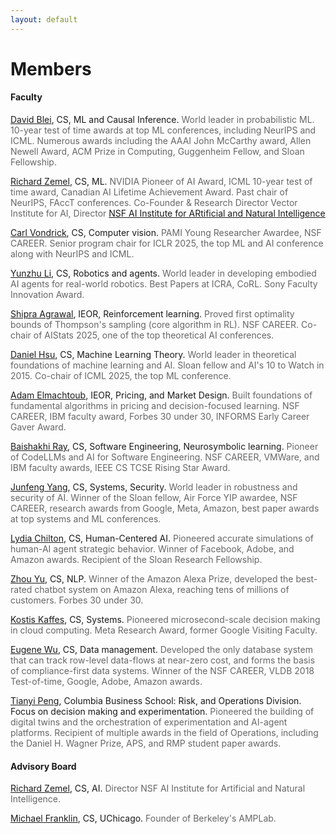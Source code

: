 ```yaml
---
layout: default
---
```



# Members


<!--#### Students-->


#### Faculty 

<a href="https://www.cs.columbia.edu/~blei/" target="_blank" rel="noopener noreferrer">David Blei</a>, CS, ML and Causal Inference. <span style="color: #666666;">World leader in probabilistic ML.  10-year test of time awards at top ML conferences, including NeurIPS and ICML.  Numerous awards including the AAAI  John McCarthy award, Allen Newell Award, ACM Prize in Computing, Guggenheim Fellow, and Sloan Fellowship.</span><br>

[Richard Zemel](https://www.cs.columbia.edu/~zemel/), CS, ML. <span style="color: #666666;">NVIDIA Pioneer of AI Award, ICML 10-year test of time award, Canadian AI Lifetime Achievement Award.  Past chair of NeurIPS, FAccT conferences. Co-Founder & Research Director Vector Institute for AI, Director [NSF AI Institute for ARtificial and Natural Intelligence](https://arni-institute.org/)</span>

<a href="https://cs.columbia.edu/~vondrick" target="_blank" rel="noopener noreferrer">Carl Vondrick</a>, CS, Computer vision. <span style="color: #666666;">PAMI Young Researcher Awardee, NSF CAREER.  Senior program chair for ICLR 2025, the top ML and AI conference along with NeurIPS and ICML.</span><br>

<a href="https://yunzhuli.github.io/" target="_blank" rel="noopener noreferrer">Yunzhu Li</a>, CS, Robotics and agents. <span style="color: #666666;">World leader in developing embodied AI agents for real-world robotics. Best Papers at ICRA, CoRL. Sony Faculty Innovation Award.</span><br>


<a href="http://columbia.edu/~sa3305" target="_blank" rel="noopener noreferrer">Shipra Agrawal</a>, IEOR, Reinforcement learning. <span style="color: #666666;">Proved first optimality bounds of Thompson's sampling (core algorithm in RL). NSF CAREER. Co-chair of AIStats 2025, one of the top theoretical AI conferences.</span><br>

<a href="https://www.cs.columbia.edu/~djhsu/" target="_blank" rel="noopener noreferrer">Daniel Hsu</a>, CS, Machine Learning Theory. <span style="color: #666666;">World leader in theoretical foundations of machine learning and AI. Sloan fellow and AI's 10 to Watch in 2015. Co-chair of ICML 2025, the top ML conference.</span><br>


<a href="https://www.columbia.edu/~ae2516/" target="_blank" rel="noopener noreferrer">Adam Elmachtoub</a>, IEOR, Pricing, and Market Design. <span style="color: #666666;">Built foundations of fundamental algorithms in pricing and decision-focused learning. NSF CAREER, IBM faculty award, Forbes 30 under 30, INFORMS Early Career Gaver Award.</span><br>


<a href="http://rayb.info" target="_blank" rel="noopener noreferrer">Baishakhi Ray</a>, CS, Software Engineering, Neurosymbolic learning. <span style="color: #666666;">Pioneer of CodeLLMs and AI for Software Engineering. NSF CAREER, VMWare, and IBM faculty awards, IEEE CS TCSE Rising Star Award.</span><br>

<a href="https://www.cs.columbia.edu/~junfeng/" target="_blank" rel="noopener noreferrer">Junfeng Yang</a>, CS, Systems, Security. <span style="color: #666666;">World leader in robustness and security of AI. Winner of the Sloan fellow, Air Force YIP awardee, NSF CAREER, research awards from Google, Meta, Amazon, best paper awards at top systems and ML conferences.</span><br>


<a href="https://www.cs.columbia.edu/~chilton/chilton.html" target="_blank" rel="noopener noreferrer">Lydia Chilton</a>, CS, Human-Centered AI. <span style="color: #666666;">Pioneered accurate simulations of human-AI agent strategic behavior. Winner of Facebook, Adobe, and Amazon awards. Recipient of the Sloan Research Fellowship.</span><br>

<a href="https://www.cs.columbia.edu/~zhouyu/" target="_blank" rel="noopener noreferrer">Zhou Yu</a>, CS, NLP. <span style="color: #666666;">Winner of the Amazon Alexa Prize, developed the best-rated chatbot system on Amazon Alexa, reaching tens of millions of customers. Forbes 30 under 30.</span><br>

<a href="https://www.cs.columbia.edu/~kkaffes/index.html" target="_blank" rel="noopener noreferrer">Kostis Kaffes</a>, CS, Systems. <span style="color: #666666;">Pioneered microsecond-scale decision making in cloud computing. Meta Research Award, former Google Visiting Faculty.</span><br>


<a href="https://eugenewu.net" target="_blank" rel="noopener noreferrer">Eugene Wu</a>, CS, Data management. <span style="color: #666666;">Developed the only database system that can track row-level data-flows at near-zero cost, and forms the basis of compliance-first data systems. Winner of the NSF CAREER, VLDB 2018 Test-of-time, Google, Adobe, Amazon awards.</span><br>

<a href="https://tianyipeng.github.io/" target="_blank" rel="noopener noreferrer">Tianyi Peng</a>, Columbia Business School: Risk, and Operations Division. Focus on decision making and experimentation. <span style="color: #666666;">Pioneered the building of digital twins and the orchestration of experimentation and AI-agent platforms. Recipient of multiple awards in the field of Operations, including the Daniel H. Wagner Prize, APS, and RMP student paper awards.</span><br>










#### Advisory Board

<a href="https://www.cs.columbia.edu/~zemel/" target="_blank" rel="noopener noreferrer">Richard Zemel</a>, CS, AI. <span style="color: #666666;">Director NSF AI Institute for Artificial and Natural Intelligence.</span><br>

<a href="https://cs.uchicago.edu/people/michael-franklin/" target="_blank" rel="noopener noreferrer">Michael Franklin</a>, CS, UChicago. <span style="color: #666666;">Founder of Berkeley's AMPLab.</span><br>



